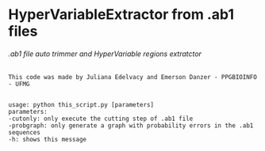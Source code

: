 # HyperVariableExtractor from .ab1 files
###### .ab1 file auto trimmer and HyperVariable regions extratctor


```
This code was made by Juliana Edelvacy and Emerson Danzer - PPGBIOINFO - UFMG


usage: python this_script.py [parameters]
parameters:
-cutonly: only execute the cutting step of .ab1 file
-probgraph: only generate a graph with probability errors in the .ab1 sequences
-h: shows this message
```
